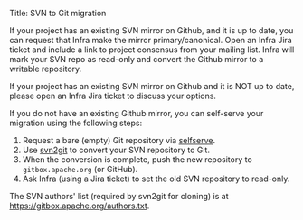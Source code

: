 Title: SVN to Git migration

If your project has an existing SVN mirror on Github, and it is up to date, you can request that Infra make the mirror primary/canonical. Open an Infra Jira ticket and include a link to project consensus from your mailing list. Infra will mark your SVN repo as read-only and convert the Github mirror to a writable repository.

If your project has an existing SVN mirror on Github and it is NOT up to date, please open an Infra Jira ticket to discuss your options.

If you do not have an existing Github mirror, you can self-serve your migration using the following steps:

  1. Request a bare (empty) Git repository via <a href="https://selfserve.apache.org/" target="_blank">selfserve</a>.
  1. Use <a href="https://github.com/nirvdrum/svn2git">svn2git</a> to convert your SVN repository to Git. 
  1. When the conversion is complete, push the new repository to `gitbox.apache.org` (or GitHub).
  1. Ask Infra (using a Jira ticket) to set the old SVN repository to read-only.

The SVN authors' list (required by svn2git for cloning) is at <a href="https://gitbox.apache.org/authors.txt" target="_blank">https://gitbox.apache.org/authors.txt</a>.


